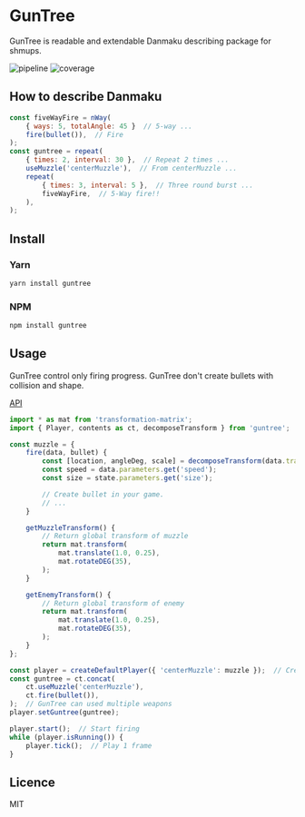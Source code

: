 # GunTree

GunTree is readable and extendable Danmaku describing package for shmups.

![pipeline](https://gitlab.com/sankaku-deltalab/guntree/badges/master/pipeline.svg)
![coverage](https://gitlab.com/sankaku-deltalab/guntree/badges/master/coverage.svg)

## How to describe Danmaku

```javascript
const fiveWayFire = nWay(
    { ways: 5, totalAngle: 45 }  // 5-way ...
    fire(bullet()),  // Fire
);
const guntree = repeat(
    { times: 2, interval: 30 },  // Repeat 2 times ...
    useMuzzle('centerMuzzle'),  // From centerMuzzle ...
    repeat(
        { times: 3, interval: 5 },  // Three round burst ...
        fiveWayFire,  // 5-Way fire!!
    ),
);
```

## Install

### Yarn

```sh
yarn install guntree
```

### NPM

```sh
npm install guntree
```

## Usage

GunTree control only firing progress.
GunTree don't create bullets with collision and shape.

[API](https://sankaku-deltalab.gitlab.io/guntree)

```javascript
import * as mat from 'transformation-matrix';
import { Player, contents as ct, decomposeTransform } from 'guntree';

const muzzle = {
    fire(data, bullet) {
        const [location, angleDeg, scale] = decomposeTransform(data.transform);
        const speed = data.parameters.get('speed');
        const size = state.parameters.get('size');

        // Create bullet in your game.
        // ...
    }

    getMuzzleTransform() {
        // Return global transform of muzzle
        return mat.transform(
            mat.translate(1.0, 0.25),
            mat.rotateDEG(35),
        );
    }

    getEnemyTransform() {
        // Return global transform of enemy
        return mat.transform(
            mat.translate(1.0, 0.25),
            mat.rotateDEG(35),
        );
    }
};

const player = createDefaultPlayer({ 'centerMuzzle': muzzle });  // Create player per weapons
const guntree = ct.concat(
    ct.useMuzzle('centerMuzzle'),
    ct.fire(bullet()),
);  // GunTree can used multiple weapons
player.setGuntree(guntree);

player.start();  // Start firing
while (player.isRunning()) {
    player.tick();  // Play 1 frame
}
```

## Licence

MIT
